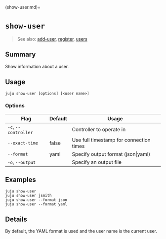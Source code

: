 (show-user.md)=
# `show-user`
> See also: [add-user](#add-user), [register](#register), [users](#users)

## Summary
Show information about a user.

## Usage
```juju show-user [options] [<user name>]```

### Options
| Flag | Default | Usage |
| --- | --- | --- |
| `-c`, `--controller` |  | Controller to operate in |
| `--exact-time` | false | Use full timestamp for connection times |
| `--format` | yaml | Specify output format (json&#x7c;yaml) |
| `-o`, `--output` |  | Specify an output file |

## Examples

    juju show-user
    juju show-user jsmith
    juju show-user --format json
    juju show-user --format yaml


## Details
By default, the YAML format is used and the user name is the current
user.